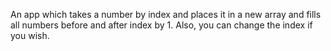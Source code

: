 An app which takes a number by index and places it in a new array and fills all numbers before and after index by 1.  Also, you can change the index if you wish.
